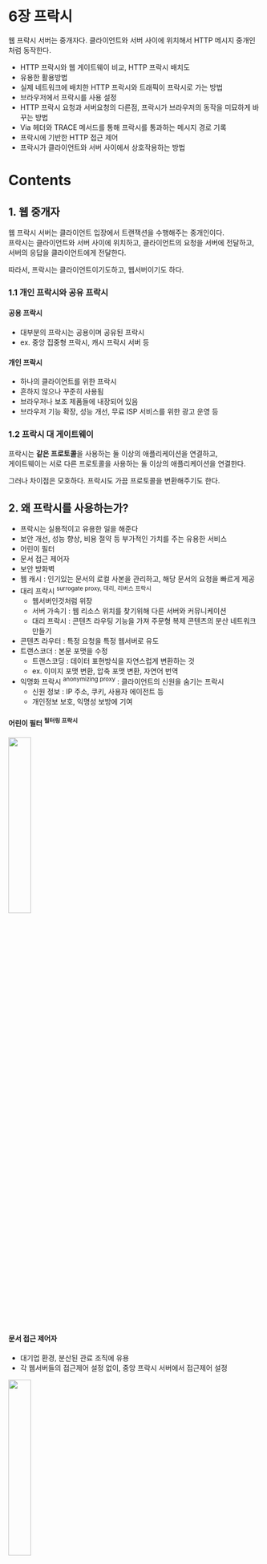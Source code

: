 <h1>6장 프락시</h1>

웹 프락시 서버는 중개자다. 클라이언트와 서버 사이에 위치해서 HTTP 메시지 중개인 처럼 동작한다.

- HTTP 프락시와 웹 게이트웨이 비교, HTTP 프락시 배치도
- 유용한 활용방법
- 실제 네트워크에 배치한 HTTP 프락시와 트래픽이 프락시로 가는 방법
- 브라우저에서 프락시를 사용 설정
- HTTP 프락시 요청과 서버요청의 다른점, 프락시가 브라우저의 동작을 미묘하게 바꾸는 방법
- Via 헤더와 TRACE 메서드를 통해 프락시를 통과하는 메시지 경로 기록
- 프락시에 기반한 HTTP 접근 제어
- 프락시가 클라이언트와 서버 사이에서 상호작용하는 방법

# Contents

## 1. 웹 중개자

웹 프락시 서버는 클라이언트 입장에서 트랜잭션을 수행해주는 중개인이다.  
프락시는 클라이언트와 서버 사이에 위치하고, 클라이언트의 요청을 서버에 전달하고, 서버의 응답을 클라이언트에게 전달한다.

따라서, 프락시는 클라이언트이기도하고, 웹서버이기도 하다.

### 1.1 개인 프락시와 공유 프락시

#### 공용 프락시

- 대부분의 프락시는 공용이며 공유된 프락시
- ex. 중앙 집중형 프락시, 캐시 프락시 서버 등

#### 개인 프락시

- 하나의 클라이언트를 위한 프락시
- 흔하지 않으나 꾸준히 사용됨
- 브라우저나 보조 제품들에 내장되어 있음
- 브라우저 기능 확장, 성능 개선, 무료 ISP 서비스를 위한 광고 운영 등

### 1.2 프락시 대 게이트웨이

프락시는 **같은 프로토콜**을 사용하는 둘 이상의 애플리케이션을 연결하고,  
게이트웨이는 서로 다른 프로토콜을 사용하는 둘 이상의 애플리케이션을 연결한다.

그러나 차이점은 모호하다. 프락시도 가끔 프로토콜을 변환해주기도 한다.

## 2. 왜 프락시를 사용하는가?

- 프락시는 실용적이고 유용한 일을 해준다
- 보안 개선, 성능 향상, 비용 절약 등 부가적인 가치를 주는 유용한 서비스
- 어린이 필터
- 문서 접근 제어자
- 보안 방화벽
- 웹 캐시 : 인기있는 문서의 로컬 사본을 관리하고, 해당 문서의 요청을 빠르게 제공
- 대리 프락시 <sup>surrogate proxy, 대리, 리버스 프락시</sup>
    - 웹서버인것처럼 위장
    - 서버 가속기 : 웹 리소스 위치를 찾기위해 다른 서버와 커뮤니케이션
    - 대리 프락시 : 콘텐츠 라우팅 기능을 가져 주문형 복제 콘텐츠의 분산 네트워크 만들기
- 콘텐츠 라우터 : 특정 요청을 특정 웹서버로 유도
- 트랜스코더 : 본문 포맷을 수정
    - 트랜스코딩 : 데이터 표현방식을 자연스럽게 변환하는 것
    - ex. 이미지 포맷 변환, 압축 포맷 변환, 자연어 번역
- 익명화 프락시 <sup>anonymizing proxy</sup> : 클라이언트의 신원을 숨기는 프락시
    - 신원 정보 : IP 주소, 쿠키, 사용자 에이전트 등
    - 개인정보 보호, 익명성 보방에 기여

#### 어린이 필터 <sup>필터링 프락시</sup>

<img src="img_2.png"  width="30%"/>  

#### 문서 접근 제어자

- 대기업 환경, 분산된 관료 조직에 유용
- 각 웹서버들의 접근제어 설정 없이, 중앙 프락시 서버에서 접근제어 설정

<img src="img_4.png"  width="30%"/>  

#### 보안 방화벽

- 네트워크 보안 엔지니어가 보안 강화를 위해 사용
- 프락시 서버가 조직에 들어오고 나가는 응용 프로토콜 통제
- hook 제공

<img src="img_5.png"  width="30%"/>

## 3. 프락시는 어디에 있는가?

### 3.1 프락시 서버 배치

사용 목적에 따라 어디에든 배치가 가능하다.

#### 출구 프락시 <sup>Egress</sup>

- 네트워크 출구에 위치
- LAN 과 더 큰 인터넷 사이를 오가는 트래픽 제어를 위함
- 회사 LAN 밖의 악의적인 해커 공격을 막는 방화벽 역할
- 인터넷 요금 절약, 트래픽 성능 개선
- 학교의 불건전 컨텐츠 필터링 프락시
- ex. 회사, 학교, 도서관, 인터넷 카페 등

#### 접근 프락시 <sup>Ingress</sup>

- ISP 접근 지점에 위치
- 클라이언트의 모든 요청을 종합적으로 처리하기 위함
- 다운로드 속도 개선, 캐시

#### 대리 프락시 <sup>Surrogate, Reverse</sup>

- 웹 서버 바로 앞 위치
- 웹 서버로 향하는 모든 요청 처리
- 필요 시에만 웹서버로 요청 보냄
- 웹 서버에 보안기능 추가, 성능 개선
- 일반적으로 웹서버의 이름과 IP 주소로 스스로를 가장하기 떄문에
    - 클라이언트는 대리 프락시를 웹 서버로 착각하고 모든 요청을 대리 프락시로 보냄

#### 네트워크 교환 프락시 <sup>Network Switching</sup>

- 네트워크 사이의 피어링 교환 지점에 위치
- 캐시를 이요해 인터넷 교차로의 혼잡 완화
- 트래픽 흐름 감시

### 3.2 프락시 계층

<img src="img.png"  width="60%"/>

- 프락시를 계층적 <sup>부모-자식 관계</sup>으로 배치 가능
    - 부모 : 상대적으로 인바운드
    - 자식 : 상대적으로 아웃바운드
- 서버 도착까지 프락시에 프락시를 거쳐 이동

#### 프락시 계층 콘텐츠 라우팅

프락시 계층에서 동적으로 라우팅 가능하다.  
동적 라우팅은 로직은 제품 <sup>설정 파일, 스크립트 언어, 플러그인 등</sup>에 따라 다르게 구현할 수 있다.

- 캐시
    - 프락시는 가까운 캐시서버에 요청을 보내 캐시를 반환하거나 그럴 수 없을 떄만 부모 프락시에 라우팅
- 특정 포맷에 특화된 압축 프락시
    - 특정 파일 포맷에 대한 요청인 경우 특화된 압축 프락시에 보내어 해당 포맷을 압축하여 빠르게 클라이언트에게 반환

#### 동적 라우팅이 필요한 경우

- 부하 균형
    - 현재 부모 프락시의 작업량 수준을 판단하여 부모 프락시에 라우팅
- 지리적 인접성
    - 원 서버의 지역을 담당하는 부모 프락시에 라우팅
- 프로토콜 / 타입 라우팅
    - URI로부터 특별한 자우너의 요청은 특별한 프락시로 라우팅하여 특별한 프로토콜로 처리
- 유료 서비스 가입자
    - 성능을 위해 추가금을 지불했다면, 그에 대응하는 대형 캐시나 압축엔진으로 라우팅

### 3.3 어떻게 프락시가 트래픽을 처리하는가

HTTP 트래픽이 웹서버가 아닌 프락시로 가게 하는 방법

- 클라이언트 수정
    - 브라우저의 자동 프락시 설정
- 네트워크 수정 : 인터셉트 프락시
    - 네트워크 인프라를 가로채서 웹 트래픽을 프락시로 가도록 조정하는 방법
    - 스위칭 장치, 라우팅 장치 필요
- DNS 이름공간 수정 : 대리 프락시 이용
    - DNS 이름 테이블 수동 편집 or 동적 DNS 서버 이용
- 웹 서버 수정 : HTTP 리다이렉션 이용하여 프락시로 리다이렉트

## 4. 클라이언트 프락시 설정

- 수동 설정
- 브라우저 기본 설정
- 프락시 자동 설정 <sup>Proxy Auto-Configuration, PAC</sup>
- WPAD <sup>Web Proxy Auto-Discovery</sup> 프락시 발견

### 4.1 클라이언트 프락시 설정: 수동

- 브라우저에서 프락시의 호스트와 포트를 지정 가능
- 단순하지만 유연하지 못함

### 4.2 클라이언트 프락시 설정 : PAC 파일

- 자바스크립트 프로그램
- 상황에 맞게 동적으로 프락시 설정

#### 설정 방법

- 웹 서버에 PAC 파일을 두고, 브라우저가 PAC 파일을 찾아서 실행하도록 설정
- .pac 파일

#### PAC 파일의 구조

```javascript
/**
 * DIRECT : 프락시를 사용하지 않는다.
 * PROXY [host]:[port] : 프락시를 사용한다.
 * SOCKS [host]:[port] : SOCKS 프락시를 사용한다.
 * */
// http 요청이 들어오면 프락시 proxy.example.com:8080으로 보낸다.
function FindProxyForURL(url, host) {
    if (url.substring(0, 5) == "http:") {
        return "PROXY proxy.example.com:8080";
    } else {
        return "DIRECT";
    }
}
```

### 4.3 클라이언트 프락시 설정 : WPAD

- 웹 프락시 자동발견 프로토콜
- 브라우저에게 알맞는 PAC 파일을 자동으로 찾아주는 알고리즘

#### WPAD 클라이언트 동작

- PAC URI를 WPAD를 사용하여 찾음
- 주어진 URI에서 PAC 파일을 다운로드
- 프락시를 알아내기위해 PAC 실행
- 프락시에 요청

#### WPAD 알고리즘 우선순위

1. DHCP
2. SLP
3. DNS well-known host
4. DNS SRV record
5. DNS TXT record 안의 서비스 URI

## 5. 프락시 요청의 미묘한 특징들

### 5.1 프락시 URI는 서버 URI와 다르다

### 5.2 가상 호스팅에서 일어나는 같은 문제

### 5.3 인터셉트 프락시는 부분 URI를 받는다

### 5.4 프락시는 프락시 요청과 서버 요청을 모두 다룰 수 있다

### 5.5 전송 중 URI 변경

### 5.6 URI 클라이언트 자동확장과 호스트 명 분석 (Hostname Resolution)

### 5.7 프락시 없는 URI 분석 (URI Resolution)

### 5.8 명시적인 프락시를 사용할 떄의 URI 분석

### 5.9 인터셉트 프락시를 이용한 URI 분석

## 6. 메시지 추적

### 6.1 Via 헤더

### 6.2 TRACE 메서드

## 7. 프락시 인증

## 8. 프락시 상호운용성

### 8.1 지원하지 않는 헤더와 메서드 다루기

### 8.2 OPTIONS: 어떤 기능을 지원하는지 알아보기

### 8.3 Allow 헤더

## 9. 추가정보
